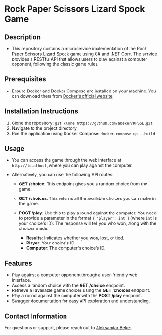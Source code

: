 # Rock Paper Scissors Lizard Spock Game

## Description
- This repository contains a microservice implementation of the Rock Paper Scissors Lizard Spock game using C# and .NET Core. The service provides a RESTful API that allows users to play against a computer opponent, following the classic game rules.

## Prerequisites
- Ensure Docker and Docker Compose are installed on your machine. You can download them from [Docker's official website](https://www.docker.com/get-started).

## Installation Instructions
1. Clone the repository: `git clone https://github.com/abeker/RPSSL.git`
2. Navigate to the project directory
3. Run the application using Docker Compose: `docker-compose up --build`

## Usage
- You can access the game through the web interface at `http://localhost`, where you can play against the computer.
- Alternatively, you can use the following API routes:

  - **GET /choice**: This endpoint gives you a random choice from the game.
  
  - **GET /choices**: This returns all the available choices you can make in the game.
  
  - **POST /play**: Use this to play a round against the computer. You need to provide a parameter in the format `{ "player": int }` (where `int` is your choice's ID). The response will tell you who won, along with the choices made:
    - **Results**: Indicates whether you won, lost, or tied.
    - **Player**: Your choice's ID.
    - **Computer**: The computer's choice's ID.

## Features
- Play against a computer opponent through a user-friendly web interface.
- Access a random choice with the **GET /choice** endpoint.
- Retrieve all available game choices using the **GET /choices** endpoint.
- Play a round against the computer with the **POST /play** endpoint.
- Swagger documentation for easy API exploration and understanding.

## Contact Information
For questions or support, please reach out to [Aleksandar Beker](mailto:acabeker@gmail.com).
